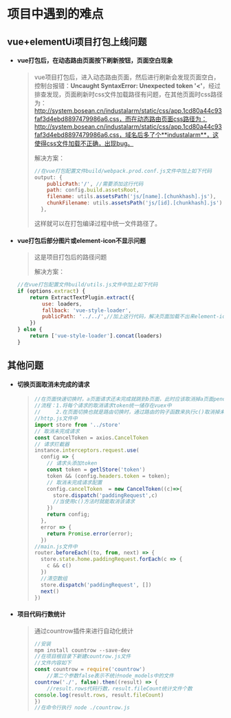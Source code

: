 # 项目中遇到的难点
  ## vue+elementUi项目打包上线问题

  - #### **vue打包后，在动态路由页面按下刷新按钮，页面空白现象**

      > vue项目打包后，进入动态路由页面，然后进行刷新会发现页面空白，控制台报错：**Uncaught SyntaxError: Unexpected token '<'**，经过排查发现，页面刷新时css文件加载路径有问题，在其他页面时css路径为：http://system.bosean.cn/industalarm/static/css/app.1cd80a44c93faf3d4ebd8897479986a6.css，而在动态路由页面css路径为：http://system.bosean.cn/industalarm/static/css/app.1cd80a44c93faf3d4ebd8897479986a6.css，域名后多了个**industalarm**，这使得css文件加载不正确，出现bug。
      >
      > 解决方案：
      >
      > ```javascript
      > //在vue打包配置文件build/webpack.prod.conf.js文件中加上如下代码
      > output: {
      >     publicPath:'/', //需要添加这行代码
      >     path: config.build.assetsRoot,
      >     filename: utils.assetsPath('js/[name].[chunkhash].js'),
      >     chunkFilename: utils.assetsPath('js/[id].[chunkhash].js')
      >   },
      > ```
      >
      > 这样就可以在打包编译过程中统一文件路径了。

- #### vue打包后部分图片或element-icon不显示问题

  > 这是项目打包后的路径问题
  >
  > 解决方案：
  
  ```javascript
  //在vue打包配置文件build/utils.js文件中加上如下代码
  if (options.extract) {
      return ExtractTextPlugin.extract({
          use: loaders,
          fallback: 'vue-style-loader',
          publicPath: '../../',//加上这行代码，解决页面加载不出来element-icon问题
      })
  } else {
      return ['vue-style-loader'].concat(loaders)
  }
  ```
  
  









## 其他问题

- #### 切换页面取消未完成的请求

  > ```javascript
  > //在页面快速切换时，a页面请求还未完成就跳到b页面，此时应该取消掉a页面pending状态的请求。
  > //流程：1.将每个请求的取消请求token统一储存在vuex中
  > //     2.在页面切换也就是路由切换时，通过路由的钩子函数来执行c()取消掉未完成的请求
  > //http.js文件中
  > import store from '../store'
  > // 取消未完成请求
  > const CancelToken = axios.CancelToken
  > // 请求拦截器
  > instance.interceptors.request.use(
  >   config => {
  >     // 请求头添加token
  >     const token = getlStore('token')
  >     token && (config.headers.token = token);
  >     // 取消未完成请求配置
  >     config.cancelToken  = new CancelToken((c)=>{
  >       store.dispatch('paddingRequest',c)
  >       //当使用c()方法时就能取消该请求
  >     })
  >     return config;
  >   },
  >   error => {
  >     return Promise.error(error);
  >   })
  > //main.js文件中
  > router.beforeEach((to, from, next) => {
  >   store.state.home.paddingRequest.forEach(c => {
  >     c && c()
  >   })
  >   //清空数组
  >   store.dispatch('paddingRequest', [])
  >   next()
  > })
  > ```
  >
  > 

- #### 项目代码行数统计

  > 通过countrow插件来进行自动化统计
  >
  > ```javascript
  > //安装
  > npm install countrow --save-dev
  > //在项目根目录下新建countrow.js文件
  > //文件内容如下
  > const countrow = require('countrow')
  > 	//第二个参数false表示不统计node_models中的文件
  > countrow('./', false).then((result) => {
  >     //result.rows代码行数，result.fileCount统计文件个数
  > console.log(result.rows, result.fileCount) 
  > })
  > //在命令行执行 node ./countrow.js
  > ```
  >

  









